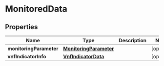 
# MonitoredData

## Properties
Name | Type | Description | Notes
------------ | ------------- | ------------- | -------------
**monitoringParameter** | [**MonitoringParameter**](MonitoringParameter.md) |  |  [optional]
**vnfIndicatorInfo** | [**VnfIndicatorData**](VnfIndicatorData.md) |  |  [optional]



